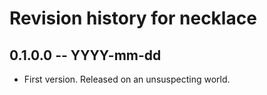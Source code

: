 # Revision history for necklace

## 0.1.0.0 -- YYYY-mm-dd

* First version. Released on an unsuspecting world.
